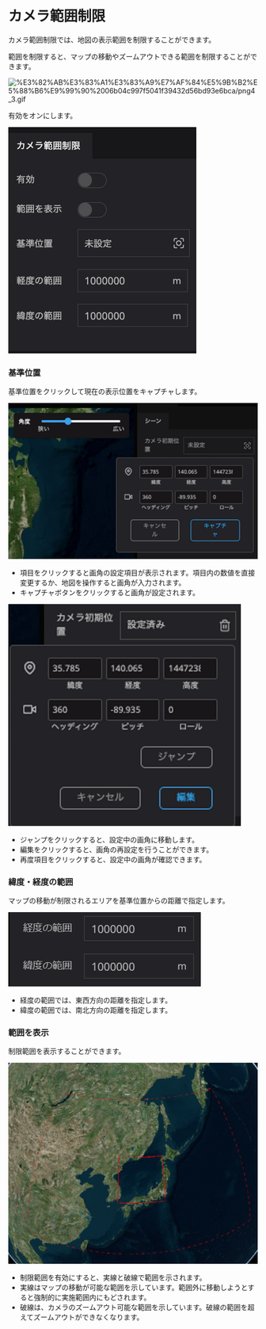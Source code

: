 # カメラ範囲制限

カメラ範囲制限では、地図の表示範囲を制限することができます。

範囲を制限すると、マップの移動やズームアウトできる範囲を制限することができます。

![%E3%82%AB%E3%83%A1%E3%83%A9%E7%AF%84%E5%9B%B2%E5%88%B6%E9%99%90%2006b04c997f5041f39432d56bd93e6bca/png4_3.gif](%E3%82%AB%E3%83%A1%E3%83%A9%E7%AF%84%E5%9B%B2%E5%88%B6%E9%99%90%2006b04c997f5041f39432d56bd93e6bca/png4_3.gif)

有効をオンにします。

![Untitled](%E3%82%AB%E3%83%A1%E3%83%A9%E7%AF%84%E5%9B%B2%E5%88%B6%E9%99%90%2006b04c997f5041f39432d56bd93e6bca/Untitled.png)


### 基準位置

基準位置をクリックして現在の表示位置をキャプチャします。

![Untitled](%E3%82%AB%E3%83%A1%E3%83%A9%E7%AF%84%E5%9B%B2%E5%88%B6%E9%99%90%2006b04c997f5041f39432d56bd93e6bca/Untitled%201.png)

- 項目をクリックすると画角の設定項目が表示されます。項目内の数値を直接変更するか、地図を操作すると画角が入力されます。
- キャプチャボタンをクリックすると画角が設定されます。

![Untitled](%E3%82%AB%E3%83%A1%E3%83%A9%E7%AF%84%E5%9B%B2%E5%88%B6%E9%99%90%2006b04c997f5041f39432d56bd93e6bca/Untitled%202.png)

- ジャンプをクリックすると、設定中の画角に移動します。
- 編集をクリックすると、画角の再設定を行うことができます。
- 再度項目をクリックすると、設定中の画角が確認できます。

### 緯度・経度の範囲

マップの移動が制限されるエリアを基準位置からの距離で指定します。

![2023-03-07_21h36_30.png](%E3%82%AB%E3%83%A1%E3%83%A9%E7%AF%84%E5%9B%B2%E5%88%B6%E9%99%90%2006b04c997f5041f39432d56bd93e6bca/2023-03-07_21h36_30.png)

- 経度の範囲では、東西方向の距離を指定します。
- 緯度の範囲では、南北方向の距離を指定します。

### 範囲を表示

制限範囲を表示することができます。

![Untitled](%E3%82%AB%E3%83%A1%E3%83%A9%E7%AF%84%E5%9B%B2%E5%88%B6%E9%99%90%2006b04c997f5041f39432d56bd93e6bca/Untitled%203.png)

- 制限範囲を有効にすると、実線と破線で範囲を示されます。
- 実線はマップの移動が可能な範囲を示しています。範囲外に移動しようとすると強制的に実施範囲内にもどされます。
- 破線は、カメラのズームアウト可能な範囲を示しています。破線の範囲を超えてズームアウトができなくなります。
    
